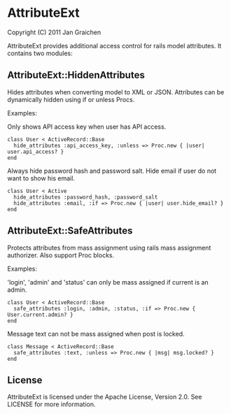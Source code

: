 
AttributeExt
============

Copyright (C) 2011 Jan Graichen

AttributeExt provides additional access control for rails model attributes.
It contains two modules:


AttributeExt::HiddenAttributes
------------------------------

Hides attributes when converting model to XML or JSON. Attributes can be 
dynamically hidden using if or unless Procs.

Examples:

Only shows API access key when user has API access.

	class User < ActiveRecord::Base
	  hide_attributes :api_access_key, :unless => Proc.new { |user| user.api_access? }
	end
  
Always hide password hash and password salt. Hide email if user do not want to 
show his email.
  
	class User < Active
	  hide_attributes :password_hash, :password_salt
	  hide_attributes :email, :if => Proc.new { |user| user.hide_email? }
	end


AttributeExt::SafeAttributes
----------------------------

Protects attributes from mass assignment using rails mass assignment authorizer.
Also support Proc blocks.

Examples:

'login', 'admin' and 'status' can only be mass assigned if current is an admin.

	class User < ActiveRecord::Base
	  safe_attributes :login, :admin, :status, :if => Proc.new { User.current.admin? }
	end
  
Message text can not be mass assigned when post is locked.

	class Message < ActiveRecord::Base
	  safe_attributes :text, :unless => Proc.new { |msg| msg.locked? }
	end
  
License
-------

AttributeExt is licensed under the Apache License, Version 2.0. 
See LICENSE for more information.